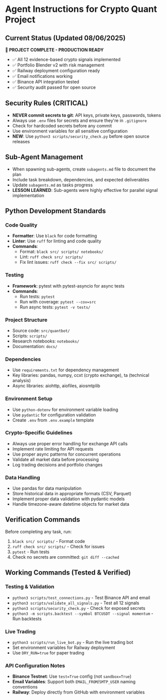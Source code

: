 # Agent Instructions for Crypto Quant Project

## Current Status (Updated 08/06/2025)

**🎉 PROJECT COMPLETE - PRODUCTION READY** 
- ✅ All 12 evidence-based crypto signals implemented
- ✅ Portfolio Blender v2 with risk management 
- ✅ Railway deployment configuration ready
- ✅ Email notifications working
- ✅ Binance API integration tested
- ✅ Security audit passed for open source

## Security Rules (CRITICAL)

- **NEVER commit secrets to git**: API keys, private keys, passwords, tokens
- Always use `.env` files for secrets and ensure they're in `.gitignore`
- Check for hardcoded secrets before any commit
- Use environment variables for all sensitive configuration
- **NEW**: Use `python3 scripts/security_check.py` before open source releases

## Sub-Agent Management

- When spawning sub-agents, create `subagents.md` file to document the plan
- Include task breakdown, dependencies, and expected deliverables
- Update `subagents.md` as tasks progress
- **LESSON LEARNED**: Sub-agents were highly effective for parallel signal implementation

## Python Development Standards

### Code Quality
- **Formatter**: Use `black` for code formatting
- **Linter**: Use `ruff` for linting and code quality
- **Commands**:
  - Format: `black src/ scripts/ notebooks/`
  - Lint: `ruff check src/ scripts/`
  - Fix lint issues: `ruff check --fix src/ scripts/`

### Testing
- **Framework**: pytest with pytest-asyncio for async tests
- **Commands**:
  - Run tests: `pytest`
  - Run with coverage: `pytest --cov=src`
  - Run async tests: `pytest -v tests/`

### Project Structure
- Source code: `src/quantbot/`
- Scripts: `scripts/`
- Research notebooks: `notebooks/`
- Documentation: `docs/`

### Dependencies
- Use `requirements.txt` for dependency management
- Key libraries: pandas, numpy, ccxt (crypto exchange), ta (technical analysis)
- Async libraries: aiohttp, aiofiles, aiosmtplib

### Environment Setup
- Use `python-dotenv` for environment variable loading
- Use `pydantic` for configuration validation
- Create `.env` from `.env.example` template

### Crypto-Specific Guidelines
- Always use proper error handling for exchange API calls
- Implement rate limiting for API requests
- Use proper async patterns for concurrent operations
- Validate all market data before processing
- Log trading decisions and portfolio changes

### Data Handling
- Use pandas for data manipulation
- Store historical data in appropriate formats (CSV, Parquet)
- Implement proper data validation with pydantic models
- Handle timezone-aware datetime objects for market data

## Verification Commands

Before completing any task, run:
1. `black src/ scripts/` - Format code
2. `ruff check src/ scripts/` - Check for issues
3. `pytest` - Run tests
4. Check no secrets are committed: `git diff --cached`

## Working Commands (Tested & Verified)

### Testing & Validation
- `python3 scripts/test_connections.py` - Test Binance API and email
- `python3 scripts/validate_all_signals.py` - Test all 12 signals
- `python3 scripts/security_check.py` - Check for exposed secrets
- `python3 -m scripts.backtest --symbol BTCUSDT --signal momentum` - Run backtests

### Live Trading
- `python3 scripts/run_live_bot.py` - Run the live trading bot
- Set environment variables for Railway deployment
- Use `DRY_RUN=true` for paper trading

### API Configuration Notes
- **Binance Testnet**: Use `test=True` config (not `sandbox=True`)
- **Email Variables**: Support both `EMAIL_FROM`/`SMTP_USER` naming conventions
- **Railway**: Deploy directly from GitHub with environment variables

